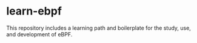 # learn-ebpf
This repository includes a learning path and boilerplate for the study, use, and development of eBPF.
